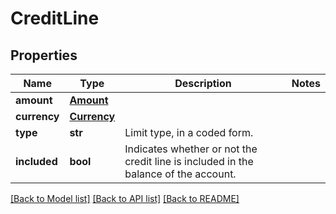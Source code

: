 # CreditLine

## Properties
Name | Type | Description | Notes
------------ | ------------- | ------------- | -------------
**amount** | [**Amount**](Amount.md) |  | 
**currency** | [**Currency**](Currency.md) |  | 
**type** | **str** | Limit type, in a coded form.  | 
**included** | **bool** | Indicates whether or not the credit line is included in the balance of the account.  | 

[[Back to Model list]](../README.md#documentation-for-models) [[Back to API list]](../README.md#documentation-for-api-endpoints) [[Back to README]](../README.md)

